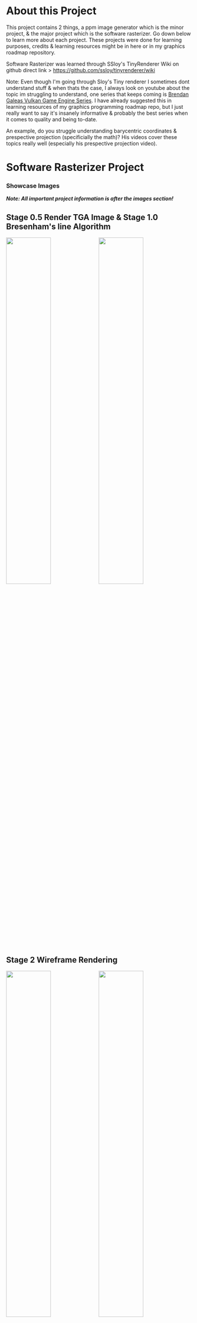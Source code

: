 # About this Project
This project contains 2 things, a ppm image generator which is the minor project, & the major project which is the software rasterizer. Go down below to learn more about each project. These projects were done for learning purposes, credits & learning resources might be in here or in my graphics roadmap repository.  

Software Rasterizer was learned through SSloy's TinyRenderer Wiki on github direct link > https://github.com/ssloy/tinyrenderer/wiki  

Note: Even though I'm going through Sloy's Tiny renderer I sometimes dont understand stuff & when thats the case, I always look on youtube about the topic im struggling to understand, one series that keeps coming is [Brendan Galeas Vulkan Game Engine Series](https://www.youtube.com/playlist?list=PL8327DO66nu9qYVKLDmdLW_84-yE4auCR). I have already suggested this in learning resources of my graphics programming roadmap repo, but I just really want to say it's insanely informative & probably the best series when it comes to quality and being to-date.

An example, do you struggle understanding barycentric coordinates & prespective projection (specificially the math)? His videos cover these topics really well (especially 
 his prespective projection video).

# Software Rasterizer Project

### Showcase Images
***Note: All important project information is after the images section!***

## Stage 0.5 Render TGA Image & Stage 1.0 Bresenham's line Algorithm
<img src="https://github.com/j-2k/ImagePPM/assets/52252068/1421eaaa-2436-4a7a-be05-c65eae1ce64e" width="49%">
<img src="https://github.com/j-2k/ImagePPM/assets/52252068/945a6815-6874-4052-a663-5d4f9e0ebaea"width="49%">

## Stage 2 Wireframe Rendering
<img width="49%" src="https://github.com/j-2k/ImagePPM/assets/52252068/51ddfa12-b44a-4e64-b8d1-03f0e73fbe6b">
<img width="49%" src="https://github.com/j-2k/ImagePPM/assets/52252068/24be2bd9-eec7-4f21-b87e-4963a82f53b8">
<p align="center"><img align="center" height="500px" width="" src="https://github.com/j-2k/ImagePPM/assets/52252068/f08e0dfe-5763-414a-b97f-b1c1d26c95ce">  </p>

## Stage 3 Triangle Rasterization
First 3 Using Line Sweep, Last using Barycentric Coordinates & Bounding Box Check  
<img width="24.4%" src="https://github.com/j-2k/ImagePPM/assets/52252068/07dca414-5cf1-4188-8f51-66a5d3bb704f">
<img width="24.4%" src="https://github.com/j-2k/ImagePPM/assets/52252068/4c779704-74c2-4438-8baf-d311d57ca3a5">
<img width="24.4%" src="https://github.com/j-2k/ImagePPM/assets/52252068/4fc9e524-d643-4aea-8a05-f5da14bd91ca">
<img width="24.4%" src="https://github.com/j-2k/ImagePPM/assets/52252068/03583538-e93c-4d72-9812-2acdb32c0c23">

## Stage 4 Model Triangle Rasterization & Lighting
<img width="32%" src="https://github.com/j-2k/SoftwareRendererTGA/assets/52252068/810b5c92-a448-46ed-bcd7-170e41b641c7">
<img width="32%" src="https://github.com/j-2k/SoftwareRendererTGA/assets/52252068/f0df9aec-52dc-4164-b450-d7b72cf965d3">
<img width="32%" src="https://github.com/j-2k/SoftwareRendererTGA/assets/52252068/152a159f-d65c-4a94-9ff9-fc004bb49c41">

## Stage 5 Depth Buffer Fix
<img width="24.4%" src="https://github.com/j-2k/SoftwareRendererTGA/assets/52252068/53b4446b-1a83-4ee6-989f-868b23356fb3">
<img width="24.4%" src="https://github.com/j-2k/SoftwareRendererTGA/assets/52252068/f77f2731-7d73-4b10-8f04-0f3dc8c71487">
<img width="24.4%" src="https://github.com/j-2k/SoftwareRendererTGA/assets/52252068/0e20b39f-e6f2-493b-969e-e9f9712c9e6b">
<img width="24.4%" src="https://github.com/j-2k/SoftwareRendererTGA/assets/52252068/fc0d7f7a-2136-4c3d-8bee-13cb4bdddfcc">

## Stage 6 Depth Buffer & Prespective Projection
<img width="24.4%" src="https://github.com/j-2k/SoftwareRendererTGA/assets/52252068/a24567df-f267-44a0-b595-3c6e66fcc638">
<img width="24.4%" src="https://github.com/j-2k/SoftwareRendererTGA/assets/52252068/099d4919-e4f6-446a-8ba0-cfb5fb723931">
<img width="24.4%" src="https://github.com/j-2k/SoftwareRendererTGA/assets/52252068/fb62ace2-cba6-4fde-8bf9-9806c5017259">
<img width="24.4%" src="https://github.com/j-2k/SoftwareRendererTGA/assets/52252068/591974c9-a774-44a8-839d-90fdddd547a5">

## Stage 7 Shader Pipeline / Frag & Vert Manipulation
<img width="24.4%" src="https://github.com/j-2k/SoftwareRendererTGA/assets/52252068/b2f40fbe-862a-4581-b793-c5d4154215c4">
<img width="24.4%" src="https://github.com/j-2k/SoftwareRendererTGA/assets/52252068/fae496d4-4bbd-4aa1-8ee5-14ab82f716a4">
<img width="24.4%" src="https://github.com/j-2k/SoftwareRendererTGA/assets/52252068/eb210168-1e8b-4035-95dd-f1e1074c6664">
<img width="24.4%" src="https://github.com/j-2k/SoftwareRendererTGA/assets/52252068/7b9aee9f-086a-4207-8acd-e4742be0e9df">

## Rasterizer Project Personal Notes
#### All topics covered are below with bold stages being extremely important to understand
(this is mainly done for myself to remember the important stages for rendering):  
1. Hello World Image - Generate a TGA Image
2. UV Image - Color the TGA Image
3. ***Bresenham's Line Algorithim - Line Generation Stage***
4. Wireframe Rendering - Connect the lines with the verticies on a obj file
5. Old Line Sweep Algorithim - Triangle Rasterization Stage (Slow)
6. ***Barycentric Coordinates - Triangle Rasterization Stage***
7. ***Z Buffer Algorithim***/***Scan Line Rendering***, Painters Algorithim - Depth Buffer Stage
8. Orthographic to ***Prespective Projection*** - Static Prespective Camera Stage
9. ***Homogenous Coordinates & MVP (MODEL, VIEW, PROJECTION)*** - Moving Prespective Camera Stage
10. ***OpenGL Shader Pipeline***


# CPP2PPM Project
Testing how to get a ppm image from cpp, work flow is awful on windows with cmake but whatever.  
I used VS22, and chose a cmake as a base project. Will try to do proper build instructions later, I will try building to both mac & windows.

I'm not sure what workflow I should use but cmake makes me want to use VSC and not VS, but ill just write some stuff for how to make this garbage work, since this took me an hour to figure out.  
to get a image from cpp code in ppm format,  

*this build instructions writing from me is garbage, im going to later copy what other good people write for build instructions, im just writing this for myself*

## Prerequisites
- CMake (version 3.12 or higher)
- A C++ compiler that supports C++20
## Building
### 1. clone the project
```zsh
git clone https://github.com/j-2k/ImagePPM.git
```
### 2. go to the "out" directory
```zsh
#ex > assuming ur in imagePPM master folder, 
cd cpp2ppm_CMake/out/
```
### 3. make an empty build folder in out 
```zsh
#build is already taken & not empty, so build ur
#own proj files with in a different build folder/name
mkdir build2
cd build2
```
### 4. generate the build files
```zsh
#cmake .. goes into the parent directory to find CMAKELISTS.text file
#to generate build files
cmake ..
```
### 5. build the project
```zsh
#do make or cmake --build .
make
#or
cmake --build .
```
### 6. Run the project & output stream to ppm
```zsh
#find the path to the exe (file path/to/directory/with/exe)/jumagfx_cmake.exe > image.ppm
#incase you didnt put the exe in some other place this should just work
./jumagfx_cmake.exe > image.ppm
# the "." will search the current dir & run the exe file remove .exe if on terminal
./jumagfx_cmake > image.ppm
```

## Debug Mode Guide
Getting debug to work on vsc was a slight pain, so im going to document it real quick so I dont ever have to remember how to do it again on vsc.

I will talk about the Cmake Debugger because idk how to use other ones they personally gave me too many issues.  
Firstly, The Cmake Debugger WILL NOT USE THE LAUNCH.json CONFIGURATIONS! It will use settings.json NOT the .vs settings.json but rather the cmakes settings.json file. You can find this file through the cmake extension tools for vscode. See below:  

First navigate to the CMake Tools Extension for VScode then > Set the important garbage up such as:  
1. Build Directory & Args commands if you have any  
2. Cmake Path (command to find cmake path = "whereis cmake")  
3. Go to > Cmake Options Advanced then under it turn on the status bar visibility to visibile!  
![Screenshot 2024-01-10 at 9 42 19 AM](https://github.com/j-2k/ImagePPM/assets/52252068/fe5eb0f1-fd81-4e89-b5c5-f31a1f2f0ce0)
After enabling the status bar to visible you should see the below options, but before continuing, first open the settings.json shown above.
![Screenshot 2024-01-10 at 9 28 17 AM](https://github.com/j-2k/ImagePPM/assets/52252068/92193a2f-eaf2-425b-bc21-874dfcabfe9c)
In the settings.json paste the below to use lldb debug config for mac, other mi modes for other operating systems.
```json
    "cmake.debugConfig": {
        "MIMode": "lldb"
    },
```
Now set the cmake status bar to the correct options like debug & set the build target and etc then run by pressing the bug option on the status bar & it should work!  

![Screenshot 2024-01-10 at 9 52 53 AM](https://github.com/j-2k/ImagePPM/assets/52252068/e3297368-c3a3-4f92-ba38-f69d8542019f)

Its a little weird in the sense sometimes it just skips my breakpoints?? maybe its because i forgot to build but idk it acts weird sometimes.  
But make sure the status bar says debug mode, then build the files set the exe and target then press the bug icon & should run debug mode.  
Thats all!

<details>
  <summary> Old personal build notes</summary>
building is the mostly? the same in all os but im just writing some stuff I learned/did along the way  
maybe just the compiler setting is different between os (msvc) & the build systems(make ninja nmake visualstudio etc)? but idk much about that.
  
## Windows
Build the project with redirecting the standard output stream to a image file (ppm in this case & using CMake, ps I have no idea how to use CMake, so I'm guna learn that before I continue)  
### 1. cmake --build build
build the new changes   
### 2. your/directory/of/executable.exe > image.ppm   
convert output stream to image file ppm, I used cmd, powershell, cmder all cool     
### 3. go to file of executable, image.ppm should be there, open ppm on imagemagic or photoeditor photoshop, gimp etc etc. no native support to open ppm images on windows, however MAC actually lets you open & see PPM images.
## MacOS
Building proj on mac
### 1. enter a empty build folder and run "cmake (PATH TO CMAKELISTS.txt)/." to generate build files
example > in out/build/mac folder is empty, when inside that dir in terminal do "cmake ../../../."
### 2. do "make" or "cmake --build ." to build the project
exmaple > inside mac should be build folders do make or cmake --build . to build project & gen a exe file
### 3. locate jumagfx_cmake.exe and run the command "path/to/jumagfx_cmake.exe > image.ppm" to generate a ppm image in the current directory.
example > "cpp2ppm_CMake/out/build/mac/JumaGFX_CMake/JumaGFX_CMake > image.ppm"
</details>



# C++ notes about file structures with cpp and h files
#### I didnt touch cpp and needed a refresher on translation units & headers so I wrote this here for myself
basic c++ notes about translation units (.cpp) & header files (.h/.hpp),  
use #pragma once to include a header file only ONCE in a translation unit (DONT FORGET TO USE PRAGMA IN H FILES! IMPORTANT!).  
an example of duplicate definitions without pragma:  
assume car.h, engine.h, & main.cpp if main.cpp contains both h files & calls them, with car having to print "car" and engine printing "engine". then main will give "car" & "engine" printed but if the car h file includes engine h without pragma you will get 2 engine prints and 1 car print if that makes sense. So use pragma once in both h files just for sake of guarding against this issue.  
use header files only to hold declarations about certain information, example:  
debug.h > should contain function declarations only related to debugging/console,  
```cpp
//inside debug.h
#pragma once
void Debug(const char* msg);
```
use cpp files to implement the declarations in the header files like so:  
```cpp
//the only line inside debug.cpp
#include "debug.h"
void Debug(const char* msg) {return msg}  
```
in your main to use this function do #include "debug.h" (quotes for files relative to the current file and angled brackets only for compiler include paths)
```cpp
//somewhere in main
#include "debug.h"
#include <iostream>
int main()
{
  Debug("Hello")
}
```
# first ppm image
converted image4ppm to png:  
![uvimage](cpp2ppm_CMake/images/image4convertedfromppmtopng.png)
